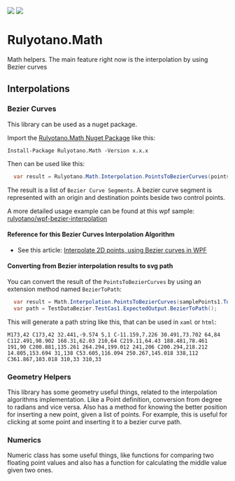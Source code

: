 <a href="https://www.nuget.org/packages/Rulyotano.Math"><img src="https://img.shields.io/nuget/v/Rulyotano.Math?logo=nuget"/></a>
<img src="https://img.shields.io/github/last-commit/rulyotano/Rulyotano.Math?logo=github"/>

# Rulyotano.Math
Math helpers. The main feature right now is the interpolation by using Bezier curves

## Interpolations
### Bezier Curves

This library can be used as a nuget package. 

Import the [Rulyotano.Math Nuget Package](https://www.nuget.org/packages/Rulyotano.Math/) like this:

```
Install-Package Rulyotano.Math -Version x.x.x
```

Then can be used like this:

```c#
  var result = Rulyotano.Math.Interpolation.PointsToBezierCurves(points, isClosedCurve, smoothValue);
```

The result is a list of `Bezier Curve Segments`. A bezier curve segment is represented with an origin and destination points beside two control points. 

A more detailed usage example can be found at this wpf sample: [rulyotano/wpf-bezier-interpolation](https://github.com/rulyotano/wpf-bezier-interpolation)

#### Reference for this Bezier Curves Interpolation Algorithm

- See this article: [Interpolate 2D points, using Bezier curves in WPF](http://www.codeproject.com/Articles/769055/Interpolate-2D-points-usign-Bezier-curves-in-WPF)

#### Converting from Bezier interpolation results to svg path

You can convert the result of the `PointsToBezierCurves` by using an extension method named `BezierToPath`:

``` c#
  var result = Math.Interpolation.PointsToBezierCurves(samplePoints1.ToList(), false);
  var path = TestDataBezier.TestCas1.ExpectedOutput.BezierToPath();
```

This will generate a path string like this, that can be used in `xaml` or `html`:

```
M173,42 C173,42 32.441,-9.574 5,1 C-11.159,7.226 30.491,73.702 64,84 C112.491,98.902 168.31,62.03 210,64 C219.11,64.43 188.481,78.461 191,90 C200.881,135.261 264.294,199.012 241,206 C200.294,218.212 14.805,153.694 31,138 C53.605,116.094 250.267,145.018 338,112 C361.867,103.018 310,33 310,33
```

### Geometry Helpers

This library has some geometry useful things, related to the interpolation algorithms implementation. Like a Point definition, conversion from degree to radians and vice versa. Also has a method for knowing the better position for inserting a new point, given a list of points. For example, this is useful for clicking at some point and inserting it to a bezier curve path.

### Numerics

Numeric class has some useful things, like functions for comparing two floating point values and also has a function for calculating the middle value given two ones. 
